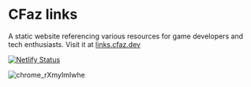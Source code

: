 # CFaz links
A static website referencing various resources for game developers and tech enthusiasts.
Visit it at [links.cfaz.dev](https://links.cfaz.dev)

[![Netlify Status](https://api.netlify.com/api/v1/badges/a5978fda-b356-4197-b7ab-9e257bf069ef/deploy-status)](https://app.netlify.com/sites/cfaz-resources/deploys)

![chrome_rXmyImIwhe](https://user-images.githubusercontent.com/35767293/171942293-afd34a05-1690-4b26-93d9-4ca9e0042fbd.png)
